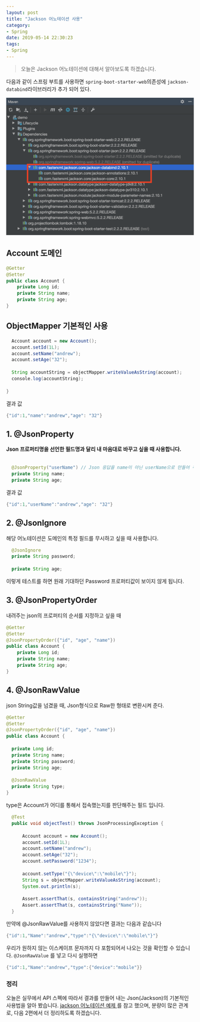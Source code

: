 ```yaml
---
layout: post
title: "Jackson 어노테이션 사용"
category: 
- Spring
date: 2019-05-14 22:30:23
tags: 
- Spring
---
```


> 오늘은 Jackson 어노테이션에  대해서 알아보도록 하겠습니다. 

다음과 같이 스프링 부트를 사용하면 `spring-boot-starter-web`의존성에  `jackson-databind`라이브러리가 추가 되어 있다.

![](/assets/images/jackson.png)

## Account 도메인
```java
@Getter
@Setter
public class Account {  
    private Long id;
    private String name;
    private String age;
}
```


## ObjectMapper 기본적인 사용

```java
  Account account = new Account();
  account.setId(1L);
  account.setName("andrew");
  account.setAge("32");

  String accountString = objectMapper.writeValueAsString(account);
  console.log(accountString);

}
```

결과 값
```java
{"id":1,"name":"andrew","age": "32"}
```

## 1. @JsonProperty 
**Json 프로퍼티명을 선언한 필드명과 달리 내 마음대로 바꾸고 싶을 때 사용합니다.** 

```java

  @JsonProperty("userName") // Json 응답을 name이 아닌 userName으로 만들어 주고 싶을 때
  private String name;
  private String age;

```

결과 값
```java
{"id":1,"userName":"andrew","age": "32"}
```

## 2. @JsonIgnore
해당 어노테이션은 도메인의 특정 필드를 무시하고 싶을 때 사용합니다. 


```java
  @JsonIgnore
  private String password;
  
  private String age;
```

이렇게 테스트를 하면 원래 기대하던 Password 프로퍼티값이 보이지 않게 됩니다. 



## 3. @JsonPropertyOrder
내려주는 json의 프로퍼티의 순서를 지정하고 싶을 때

```java
@Getter
@Setter
@JsonPropertyOrder({"id", "age", "name"})
public class Account {
    private Long id;
    private String name;
    private String age;
}
```
## 4. @JsonRawValue
json String값을 넘겼을 때, Json형식으로 Raw한 형태로 변환시켜 준다. 

```java
@Getter
@Setter
@JsonPropertyOrder({"id", "age", "name"})
public class Account {
  
  private Long id;
  private String name;
  private String password;
  private String age;

  @JsonRawValue
  private String type;
}
```

type은 Account가 어디를 통해서 접속했는지를 판단해주는 필드 입니다. 

```java
  @Test
  public void objectTest() throws JsonProcessingException {

      Account account = new Account();
      account.setId(1L);
      account.setName("andrew");
      account.setAge("32");
      account.setPassword("1234");

      account.setType("{\"device\":\"mobile\"}");
      String s = objectMapper.writeValueAsString(account);
      System.out.println(s);

      Assert.assertThat(s, containsString("andrew"));
      Assert.assertThat(s, containsString("Name"));
  }
```

 만약에 @JsonRawValue를 사용하지 않았다면 결과는 다음과 같습니다 

```java
{"id":1,"Name":"andrew","type":"{\"device\":\"mobile\"}"}
```

우리가 원하지 않는 이스케이프 문자까지 다 포함되어서 나오는 것을 확인할 수 있습니다. `@JsonRawValue` 를 넣고 다시 실행하면

```java
{"id":1,"Name":"andrew","type":{"device":"mobile"}}
```



### 정리

오늘은 실무에서 API 스펙에 따라서 결과를 만들어 내는 Json(Jackson)의 기본적인 사용법을 알아 봤습니다. [jackson 어노테이션 예제 ](https://www.baeldung.com/jackson-annotations) 를 참고 했으며, 분량이 많은 관계로, 다음 2편에서 더 정리하도록 하겠습니다. 
